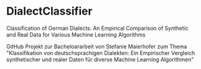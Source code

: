 # DialectClassifier
Classification of German Dialects: An Empirical Comparison of Synthetic and Real Data for Various Machine Learning Algorithms

GitHub Projekt zur Bacheloararbeit von Stefanie Maierhofer zum Thema "Klassifikation von deutschsprachigen Dialekten: Ein Empirischer Vergleich synthetischer und realer Daten für diverse Machine Learning Algorithmen"
